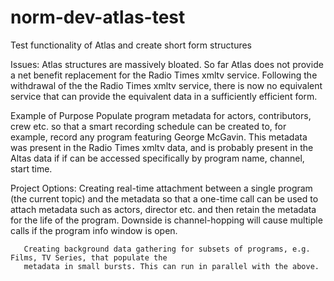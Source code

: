 norm-dev-atlas-test
===================

Test functionality of Atlas and create short form structures

Issues: 
       Atlas structures are massively bloated.
       So far Atlas does not provide a net benefit replacement for the Radio Times xmltv service.
       Following the withdrawal of the the Radio Times xmltv service, there is now no equivalent
       service that can provide the equivalent data in a sufficiently efficient form.
       
Example of Purpose
       Populate program metadata for actors, contributors, crew etc. so that a smart recording schedule can be 
       created to, for example, record any program featuring George McGavin.
       This metadata was present in the Radio Times xmltv data, and is probably present in the Altas data if
       if can be accessed specifically by program name, channel, start time.
       
Project Options:
       Creating real-time attachment between a single program (the current topic) and the metadata so
       that a one-time call can be used to attach metadata such as actors, director etc. and then retain
       the metadata for the life of the program. Downside is channel-hopping will cause multiple calls if
       the program info window is open.
       
       Creating background data gathering for subsets of programs, e.g. Films, TV Series, that populate the 
       metadata in small bursts. This can run in parallel with the above.
       
       
